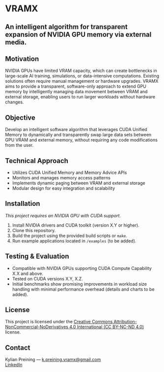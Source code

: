 # VRAMX  
An intelligent algorithm for transparent expansion of NVIDIA GPU memory via external media.
---

## Motivation  
NVIDIA GPUs have limited VRAM capacity, which can create bottlenecks in large-scale AI training, simulations, or data-intensive computations. Existing solutions often require manual management or hardware upgrades. VRAMX aims to provide a transparent, software-only approach to extend GPU memory by intelligently managing data movement between VRAM and external storage, enabling users to run larger workloads without hardware changes.

## Objective  
Develop an intelligent software algorithm that leverages CUDA Unified Memory to dynamically and transparently swap large data sets between GPU VRAM and external memory, without requiring any code modifications from the user.

## Technical Approach  
- Utilizes CUDA Unified Memory and Memory Advice APIs  
- Monitors and manages memory access patterns  
- Implements dynamic paging between VRAM and external storage  
- Modular design for easy integration and scalability

## Installation  
*This project requires an NVIDIA GPU with CUDA support.*  
1. Install NVIDIA drivers and CUDA toolkit (version X.Y or higher).  
2. Clone this repository.  
3. Build the project using the provided build scripts or `make`.  
4. Run example applications located in `/examples` (to be added).

## Testing & Evaluation  
- Compatible with NVIDIA GPUs supporting CUDA Compute Capability X.X and above.  
- Tested on CUDA versions X.Y, X.Z.  
- Initial benchmarks show promising improvements in workload size handling with minimal performance overhead (details and charts to be added).  

## License  
This project is licensed under the [Creative Commons Attribution-NonCommercial-NoDerivatives 4.0 International (CC BY-NC-ND 4.0)](https://creativecommons.org/licenses/by-nc-nd/4.0/) license.

## Contact  
Kylian Preining — k.preining.vramx@gmail.com  
[LinkedIn](www.linkedin.com/in/kylian-preining-10851536b)